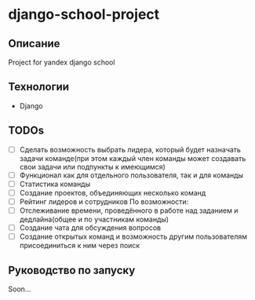 # django-school-project

## Описание
Project for yandex django school

## Технологии
- Django

## TODOs
- [ ] Сделать возможность выбрать лидера, который будет назначать задачи команде(при этом каждый член команды может создавать свои задачи или подпункты к имеющимся)
- [ ] Функционал как для отдельного пользователя, так и для команды
- [ ] Статистика команды
- [ ] Создание проектов, объединяющих несколько команд
- [ ] Рейтинг лидеров и сотрудников
По возможности:
- [ ] Отслеживание времени, проведённого в работе над заданием и дедлайна(общее и по участникам команды)
- [ ] Создание чата для обсуждения вопросов
- [ ] Создание открытых команд и возможность другим пользователям присоединиться к ним через поиск

## Руководство по запуску
Soon...
